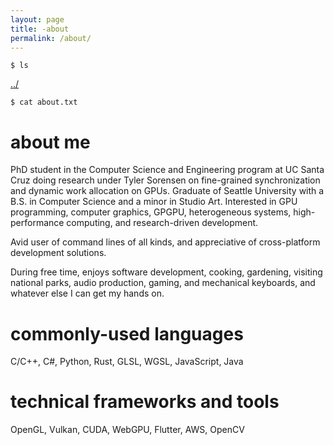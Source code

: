 ```yaml
---
layout: page
title: -about
permalink: /about/
---
```


```
$ ls
```
<a href="/">../</a>

```
$ cat about.txt
```

# about me
 
PhD student in the Computer Science and Engineering program at UC Santa Cruz doing research under Tyler Sorensen on fine-grained synchronization and dynamic work allocation on GPUs. Graduate of Seattle University with a B.S. in Computer Science and a minor in Studio Art. Interested in GPU programming, computer graphics, GPGPU, heterogeneous systems, high-performance computing, and research-driven development.
     
Avid user of command lines of all kinds, and appreciative of cross-platform development solutions.   

During free time, enjoys software development, cooking, gardening, visiting national parks, audio production, gaming, and mechanical keyboards, and whatever else I can get my hands on.

# commonly-used languages

C/C++, C#, Python, Rust, GLSL, WGSL, JavaScript, Java

# technical frameworks and tools

OpenGL, Vulkan, CUDA, WebGPU, Flutter, AWS, OpenCV
